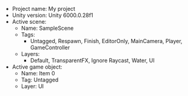 <!-- UNITY CODE ASSIST INSTRUCTIONS START -->
- Project name: My project
- Unity version: Unity 6000.0.28f1
- Active scene:
  - Name: SampleScene
  - Tags:
    - Untagged, Respawn, Finish, EditorOnly, MainCamera, Player, GameController
  - Layers:
    - Default, TransparentFX, Ignore Raycast, Water, UI
- Active game object:
  - Name: Item 0
  - Tag: Untagged
  - Layer: UI
<!-- UNITY CODE ASSIST INSTRUCTIONS END -->